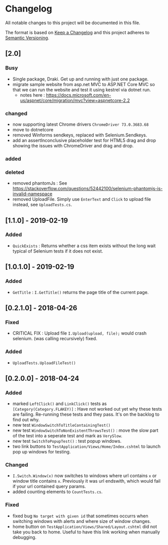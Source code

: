 # Changelog
All notable changes to this project will be documented in this file.

The format is based on [Keep a Changelog](http://keepachangelog.com/en/1.0.0/)
and this project adheres to [Semantic Versioning](http://semver.org/spec/v2.0.0.html).

## [2.0]

### Busy

- Single package, Draki. Get up and running with just one package.
- migrate sample website from asp.net MVC to ASP.NET Core MVC so that we can run the website and test it using kestrel via dotnet run. 
  - notes here : https://docs.microsoft.com/en-us/aspnet/core/migration/mvc?view=aspnetcore-2.2

### changed

- now supporting latest Chrome drivers `ChromeDriver 73.0.3683.68`
- move to dotnetcore
- removed Winforms sendkeys, replaced with Selenium.Sendkeys.
- add an assertInconclusive placeholder test for HTML5 drag and drop showing the issues with ChromeDriver and drag and drop.

### added

### deleted
- removed phantomJs : See https://stackoverflow.com/questions/52442100/selenium-phantomjs-is-invalid-namespace
- removed UploadFile. Simply use `EnterText` and `Click` to upload file instead, see `UploadTests.cs`.

## [1.1.0] - 2019-02-19

### Added

- `QuickExists` : Returns whether a css item exists without the long wait typical of Selenium tests if it does not exist.

## [1.0.1.0] - 2019-02-19

### Added

- `GetTitle` : `I.GetTitle()` returns the page title of the current page.

## [0.2.1.0] - 2018-04-26

### Fixed

- CRITICAL FIX : Upload file `I.Upload(upload, file);` would crash selenium. (was calling recursively) fixed.

### Added

- `UploadTests.UploadFileTest()`

## [0.2.0.0] - 2018-04-24

### Added
- marked `LeftClick()` and `LinkClick()` tests as `[Category(Category.FLAKEY)]` : Have not worked out yet why these tests are failing. Re-running these tests and they pass. It's on the backlog to find out why.
- new test `WindowSwitchToTitleContainingTest()`
- new test `WindowSwitchToNonExistentThrowsTest()` : move the slow part of the test into a seperate test and mark as `VerySlow`.
- new test `SwitchToPopupTest()` : test popup windows.
- two link buttons to `TestApplication/Views/Home/Index.cshtml` to launch pop up windows for testing.

### Changed
- `I.Switch.Window(x)` now switches to windows where url contains `x` or window title contains `x`. Previously it was url endswith, which would fail if your url contained query params.
- added counting elements to `CountTests.cs`.

### Fixed
- fixed bug `No target with given id` that sometimes occurrs when switching windows with alerts and where size of window changes.
- home button on `TestApplication/Views/Shared/Layout.cshtml` did not take you back to home. Useful to have this link working when manually debugging. 